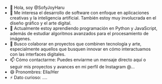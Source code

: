 - 👋 Hola, soy @SofyJoyHaru
- 👀 Me interesa el desarrollo de software con enfoque en aplicaciones creativas y la inteligencia artificial. También estoy muy involucrada en el diseño gráfico y el arte digital.
- 🌱 Actualmente estoy aprendiendo programación en Python y JavaScript, además de estudiar algoritmos avanzados para el procesamiento de imágenes.
- 💞️ Busco colaborar en proyectos que combinen tecnología y arte, especialmente aquellos que busquen innovar en cómo interactuamos con las interfaces digitales.
- 📫 Cómo contactarme: Puedes enviarme un mensaje directo aquí o seguir mis proyectos y avances en mi perfil de Instagram @...
- 😄 Pronombres: Ella/Her
- ⚡ Dato curioso: ....

<!---
SofyJoyHaru/SofyJoyHaru is a ✨ special ✨ repository because its `README.md` (this file) appears on your GitHub profile.
You can click the Preview link to take a look at your changes.
--->
